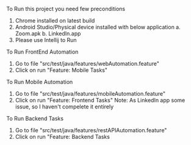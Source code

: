 To Run this project you need few preconditions
1. Chrome installed on latest build
2. Android Studio/Physical device installed with below application
    a. Zoom.apk
    b. LinkedIn.app
3. Please use Intellij to Run


To Run FrontEnd Automation
1. Go to file "src/test/java/features/webAutomation.feature"
2. Click on run "Feature: Mobile Tasks"

To Run Mobile Automation
1. Go to file "src/test/java/features/mobileAutomation.feature"
2. Click on run "Feature: Frontend Tasks"
Note: As LinkedIn app some issue, so I haven't compelete it entirely


To Run Backend Tasks
1. Go to file "src/test/java/features/restAPIAutomation.feature"
2. Click on run "Feature: Backend Tasks


